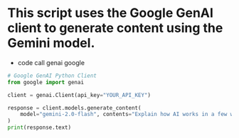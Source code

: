 # This script uses the Google GenAI client to generate content using the Gemini model. 
- code call  genai google 
  
```python
# Google GenAI Python Client
from google import genai

client = genai.Client(api_key="YOUR_API_KEY")

response = client.models.generate_content(
    model="gemini-2.0-flash", contents="Explain how AI works in a few words"
)
print(response.text)
```
